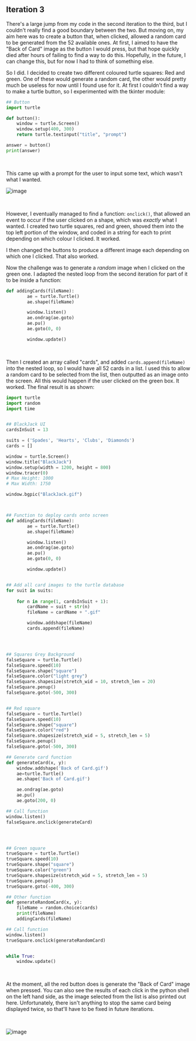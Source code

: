 ## Iteration 3

There's a large jump from my code in the second iteration to the third, but I couldn't really find a good boundary between the two. But moving on, my aim here was to create a button that, when clicked, allowed a random card to be generated from the 52 available ones. At first, I aimed to have the "Back of Card" image as the button I would press, but that hope quickly died after hours of failing to find a way to do this. Hopefully, in the future, I can change this, but for now I had to think of something else.

So I did. I decided to create two different coloured turtle squares: Red and green. One of these would generate a random card, the other would pretty much be useless for now until I found  use for it. At first I couldn't find a way to make a turtle button, so I experimented with the tkinter module:

```python
## Button
import turtle

def button():
    window = turtle.Screen()
    window.setup(400, 300)
    return turtle.textinput("title", "prompt")

answer = button()
print(answer)
```

<br>

This came up with a prompt for the user to input some text, which wasn't what I wanted.

![image](https://user-images.githubusercontent.com/90699946/151709181-10f69b61-8a10-4d7b-bb23-91ab0c286cf8.png)

<br>

However, I eventually managed to find a function: ```onclick()```, that allowed an event to occur if the user clicked on a shape, which was *exactly* what I wanted. I created two turtle squares, red and green, shoved them into the top left portion of the window, and coded in a string for each to print depending on which colour I clicked. It worked.

I then changed the buttons to produce a different image each depending on which one I clicked. That also worked.

Now the challenge was to generate a *random* image when I clicked on the green one. I adapted the nested loop from the second iteration for part of it to be inside a function:

```python
def addingCards(fileName):
        ae = turtle.Turtle()
        ae.shape(fileName)

        window.listen()
        ae.ondrag(ae.goto)
        ae.pu()
        ae.goto(0, 0)

        window.update()
```

<br>

Then I created an array called "cards", and added ```cards.append(fileName)``` into the nested loop, so I would have all 52 cards in a list. I used this to allow a random card to be selected from the list, then outputted as an image onto the screen. All this would happen if the user clicked on the green box. It worked. The final result is as shown:

```python
import turtle
import random
import time


## BlackJack UI
cardsInSuit = 13

suits = ('Spades', 'Hearts', 'Clubs', 'Diamonds')
cards = []

window = turtle.Screen()
window.title("BlackJack")
window.setup(width = 1200, height = 800)
window.tracer(0)
# Max Height: 1000
# Max Width: 1750

window.bgpic("BlackJack.gif")



## Function to deploy cards onto screen
def addingCards(fileName):
        ae = turtle.Turtle()
        ae.shape(fileName)

        window.listen()
        ae.ondrag(ae.goto)
        ae.pu()
        ae.goto(0, 0)

        window.update()


## Add all card images to the turtle database
for suit in suits:
    
    for n in range(1, cardsInSuit + 1):
        cardName = suit + str(n)
        fileName = cardName + ".gif"

        window.addshape(fileName)
        cards.append(fileName)




## Squares Grey Background
falseSquare = turtle.Turtle()
falseSquare.speed(10)
falseSquare.shape("square")
falseSquare.color("light grey")
falseSquare.shapesize(stretch_wid = 10, stretch_len = 20)
falseSquare.penup()
falseSquare.goto(-500, 300)


## Red square
falseSquare = turtle.Turtle()
falseSquare.speed(10)
falseSquare.shape("square")
falseSquare.color("red")
falseSquare.shapesize(stretch_wid = 5, stretch_len = 5)
falseSquare.penup()
falseSquare.goto(-500, 300)

## Generate card function
def generateCard(x, y):
    window.addshape('Back of Card.gif')
    ae=turtle.Turtle()
    ae.shape('Back of Card.gif')

    ae.ondrag(ae.goto)
    ae.pu()
    ae.goto(200, 0)

## Call function
window.listen()
falseSquare.onclick(generateCard)




## Green square
trueSquare = turtle.Turtle()
trueSquare.speed(10)
trueSquare.shape("square")
trueSquare.color("green")
trueSquare.shapesize(stretch_wid = 5, stretch_len = 5)
trueSquare.penup()
trueSquare.goto(-400, 300)

## Other function
def generateRandomCard(x, y):
    fileName = random.choice(cards)
    print(fileName)
    addingCards(fileName)

## Call function
window.listen()
trueSquare.onclick(generateRandomCard)


while True:
    window.update()
```

<br>

At the moment, all the red button does is generate the "Back of Card" image when pressed. You can also see the results of each click in the python shell on the left hand side, as the image selected from the list is also printed out here. Unfortunately, there isn't anything to stop the same card being displayed twice, so that'll have to be fixed in future iterations.

<br>

![image](https://user-images.githubusercontent.com/90699946/151679288-b5a8306f-7606-4822-960d-01a1df2d7007.png)













